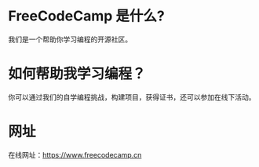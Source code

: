 # FreeCodeCamp 是什么?
我们是一个帮助你学习编程的开源社区。

# 如何帮助我学习编程？
你可以通过我们的自学编程挑战，构建项目，获得证书，还可以参加在线下活动。

# 网址
在线网址：https://www.freecodecamp.cn